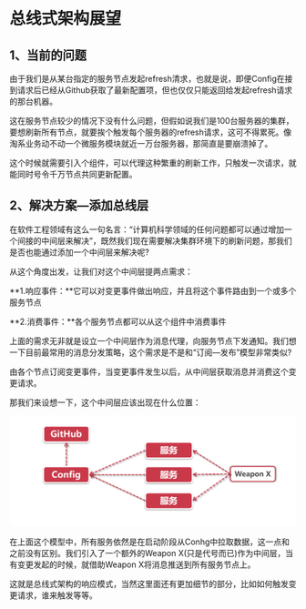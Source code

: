 # 总线式架构展望

## 1、当前的问题

由于我们是从某台指定的服务节点发起refresh清求，也就是说，即便Config在接到请求后已经从Github获取了最新配置项，但也仅仅只能返回给发起refresh请求的那台机器。

这在服务节点较少的情况下没有什么问题，但假如说我们是100台服务器的集群，要想刷新所有节点，就要挨个触发每个服务器的refresh请求，这可不得累死。像淘系业务动不动一个微服务模块就近一万台服务器，那简直是要崩溃掉了。

这个时候就需要引入个组件，可以代理这种繁重的刷新工作，只触发一次请求，就能同时号令千万节点共同更新配置。

## 2、解决方案—添加总线层

在软件工程领域有这么一句名言：“计算机科学领域的任何问题都可以通过增加一个间接的中间层来解决”，既然我们现在需要解决集群环境下的刷新问题，那我们是否也能通过添加一个中间层来解决呢?

从这个角度出发，让我们对这个中间层提两点需求：

**1.响应事件：**它可以对变更事件做出响应，并且将这个事件路由到一个或多个服务节点

**2.消费事件：**各个服务节点都可以从这个组件中消费事件

上面的需求无非就是设立一个中间层作为消息代理，向服务节点下发通知。我们想一下目前最常用的消息分发策略，这个需求是不是和“订阅—发布”模型非常类似?

由各个节点订阅变更事件，当变更事件发生以后，从中间层获取消息并消费这个变更请求。

那我们来设想一下，这个中间层应该出现在什么位置：

![输入图片说明](../img/06.png)


在上面这个模型中，所有服务依然是在启动阶段从Conhg中拉取数据，这一点和之前没有区别。我们引入了一个额外的Weapon X(只是代号而已)作为中间层，当有变更发起的时候，就借助Weapon X将消息推送到所有服务节点上。

这就是总线式架构的响应模式，当然这里面还有更加细节的部分，比如如何触发变更请求，谁来触发等等。